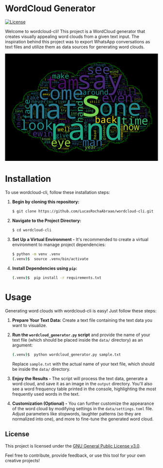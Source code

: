# WordCloud Generator

[![License](https://img.shields.io/badge/License-GPL%20v3.0-blue.svg)](https://www.gnu.org/licenses/gpl-3.0.html)

Welcome to wordcloud-cli! This project is a WordCloud generator that creates visually appealing word clouds from a given text input. The inspiration behind this project was to export WhatsApp conversations as text files and utilize them as data sources for generating word clouds.

![Sample Word Cloud](output/sample.png)

# Installation

To use wordcloud-cli, follow these installation steps:

1. **Begin by cloning this repository:**

    ```sh
    $ git clone https://github.com/LucasRochaAbraao/wordcloud-cli.git
    ```

2. **Navigate to the Project Directory:**

    ```sh
    $ cd wordcloud-cli
    ```

3. **Set Up a Virtual Environment -** It's recommended to create a virtual environment to manage project dependencies:

    ```sh
    $ python -m venv .venv
    (.venv)$  source .venv/bin/activate
    ```

4. **Install Dependencies using `pip`:**

    ```sh
    (.venv)$  pip install -r requirements.txt
    ```

# Usage

Generating word clouds with wordcloud-cli is easy! Just follow these steps:

1. **Prepare Your Text Data:** Create a text file containing the text data you want to visualize.

2. **Run the `wordcloud_generator.py` script** and provide the name of your text file (which should be placed inside the `data/` directory) as an argument:

    ```sh
    (.venv)$  python wordcloud_generator.py sample.txt
    ```

    Replace `sample.txt` with the actual name of your text file, which should be inside the `data/` directory.

3. **Enjoy the Results -** The script will process the text data, generate a word cloud, and save it as an image in the `output` directory. You'll also see a word frequency table printed in the console, highlighting the most frequently used words in the text.

4. **Customization (Optional) -** You can further customize the appearance of the word cloud by modifying settings in the `data/settings.toml` file. Adjust parameters like stopwords, laughter patterns (so they are normalized into one), and more to fine-tune the generated word cloud.

## License

This project is licensed under the [GNU General Public License v3.0](https://www.gnu.org/licenses/gpl-3.0.html).

Feel free to contribute, provide feedback, or use this tool for your own creative projects!

